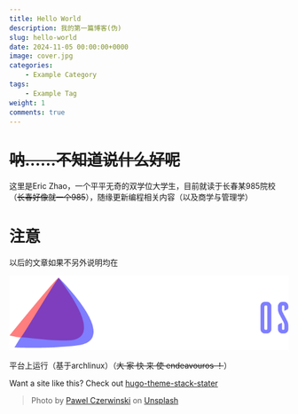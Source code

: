 ```yaml
---
title: Hello World
description: 我的第一篇博客(伪)
slug: hello-world
date: 2024-11-05 00:00:00+0000
image: cover.jpg
categories:
    - Example Category
tags:
    - Example Tag
weight: 1
comments: true
---
```


# ~~呐......不知道说什么好呢~~

这里是Eric Zhao，一个平平无奇的双学位大学生，目前就读于长春某985院校（~~长春好像就一个985~~），随缘更新编程相关内容（以及商学与管理学）

# 注意
以后的文章如果不另外说明均在

<a href ="https://endeavouros.com"><img src="w.webp"></a>

平台上运行（基于archlinux）（~~大 家 快 来 使 endeavouros ！~~）


Want a site like this? Check out [hugo-theme-stack-stater](https://github.com/CaiJimmy/hugo-theme-stack-starter)

> Photo by [Pawel Czerwinski](https://unsplash.com/@pawel_czerwinski) on [Unsplash](https://unsplash.com/)